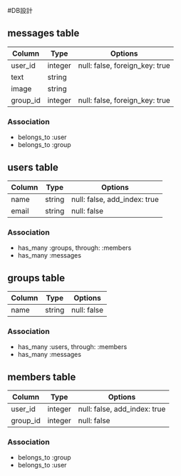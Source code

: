#DB設計

## messages table

|Column|Type|Options|
|------|----|-------|
|user_id|integer|null: false, foreign_key: true|
|text|string|
|image|string|
|group_id|integer|null: false,  foreign_key: true|

### Association
- belongs_to :user
- belongs_to :group




## users table

|Column|Type|Options|
|------|----|-------|
|name|string|null: false, add_index: true|
|email|string|null: false|

### Association

- has_many :groups, through: :members
- has_many :messages





## groups table

|Column|Type|Options|
|------|----|-------|
|name|string|null: false|

### Association

- has_many :users, through: :members
- has_many :messages






## members table

|Column|Type|Options|
|------|----|-------|
|user_id|integer|null: false, add_index: true|
|group_id|integer|null: false|

### Association

- belongs_to :group
- belongs_to :user
